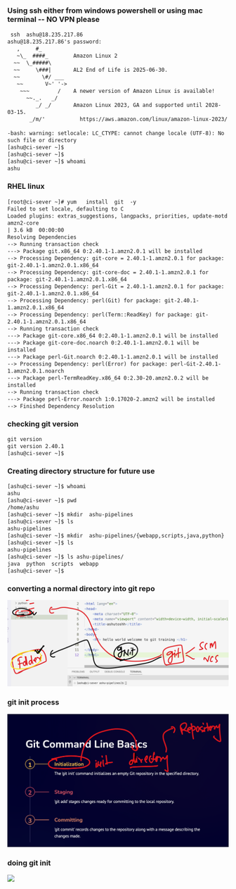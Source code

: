 ### Using ssh either from windows powershell or using mac terminal -- NO VPN please 

```
 ssh  ashu@18.235.217.86
ashu@18.235.217.86's password: 
   ,     #_
   ~\_  ####_        Amazon Linux 2
  ~~  \_#####\
  ~~     \###|       AL2 End of Life is 2025-06-30.
  ~~       \#/ ___
   ~~       V~' '->
    ~~~         /    A newer version of Amazon Linux is available!
      ~~._.   _/
         _/ _/       Amazon Linux 2023, GA and supported until 2028-03-15.
       _/m/'           https://aws.amazon.com/linux/amazon-linux-2023/

-bash: warning: setlocale: LC_CTYPE: cannot change locale (UTF-8): No such file or directory
[ashu@ci-sever ~]$ 
[ashu@ci-sever ~]$ 
[ashu@ci-sever ~]$ whoami
ashu

```

### RHEL linux 

```
[root@ci-sever ~]# yum   install  git  -y
Failed to set locale, defaulting to C
Loaded plugins: extras_suggestions, langpacks, priorities, update-motd
amzn2-core                                                                                                                            | 3.6 kB  00:00:00     
Resolving Dependencies
--> Running transaction check
---> Package git.x86_64 0:2.40.1-1.amzn2.0.1 will be installed
--> Processing Dependency: git-core = 2.40.1-1.amzn2.0.1 for package: git-2.40.1-1.amzn2.0.1.x86_64
--> Processing Dependency: git-core-doc = 2.40.1-1.amzn2.0.1 for package: git-2.40.1-1.amzn2.0.1.x86_64
--> Processing Dependency: perl-Git = 2.40.1-1.amzn2.0.1 for package: git-2.40.1-1.amzn2.0.1.x86_64
--> Processing Dependency: perl(Git) for package: git-2.40.1-1.amzn2.0.1.x86_64
--> Processing Dependency: perl(Term::ReadKey) for package: git-2.40.1-1.amzn2.0.1.x86_64
--> Running transaction check
---> Package git-core.x86_64 0:2.40.1-1.amzn2.0.1 will be installed
---> Package git-core-doc.noarch 0:2.40.1-1.amzn2.0.1 will be installed
---> Package perl-Git.noarch 0:2.40.1-1.amzn2.0.1 will be installed
--> Processing Dependency: perl(Error) for package: perl-Git-2.40.1-1.amzn2.0.1.noarch
---> Package perl-TermReadKey.x86_64 0:2.30-20.amzn2.0.2 will be installed
--> Running transaction check
---> Package perl-Error.noarch 1:0.17020-2.amzn2 will be installed
--> Finished Dependency Resolution

```

### checking git version 

```
git version 
git version 2.40.1
[ashu@ci-sever ~]$ 

```

### Creating directory structure for future use 

```
[ashu@ci-sever ~]$ whoami
ashu
[ashu@ci-sever ~]$ pwd
/home/ashu
[ashu@ci-sever ~]$ mkdir  ashu-pipelines
[ashu@ci-sever ~]$ ls
ashu-pipelines
[ashu@ci-sever ~]$ mkdir  ashu-pipelines/{webapp,scripts,java,python}
[ashu@ci-sever ~]$ ls
ashu-pipelines
[ashu@ci-sever ~]$ ls ashu-pipelines/
java  python  scripts  webapp
[ashu@ci-sever ~]$ 
```

### converting a normal directory into git repo 

<img src="git1.png">

### git init process

<img src="git2.png">

### doing git init

<img src="gitint.png">




